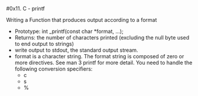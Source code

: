 #0x11. C - printf

Writing a Function that produces output according to a format

- Prototype: int _printf(const char *format, ...);
- Returns: the number of characters printed (excluding the null byte used to end output to strings)
- write output to stdout, the standard output stream.
- format is a character string. The format string is composed of zero or more directives. See man 3 printf for more detail. You need to handle the following conversion specifiers:
	- c
	- s
	- %

